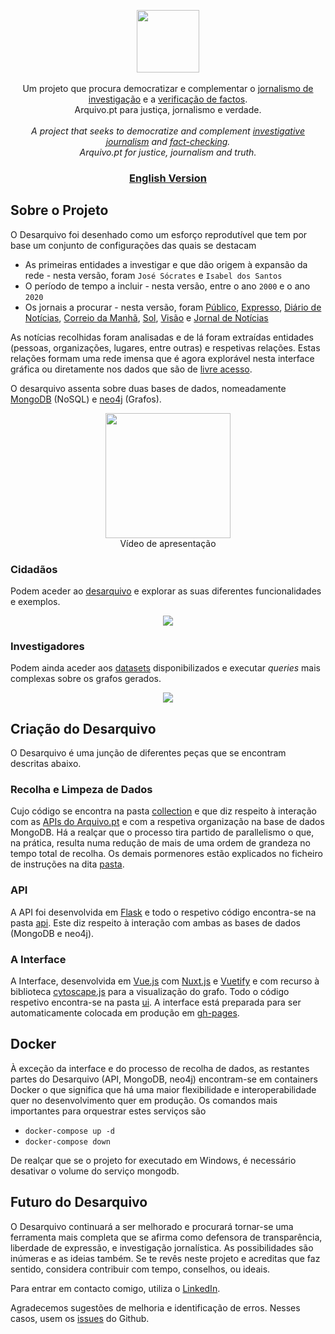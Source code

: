 <!-- <h1 align="center">Desarquivo</h1> -->

<p align="center">
<a href="https://msramalho.github.io/desarquivo/" >
<img height="100px" src="https://i.imgur.com/bbqpudq.gif" />
</a>
<br>
<br>
Um projeto que procura democratizar e complementar o <u>jornalismo de investigação</u> e a <u>verificação de factos</u>. 
<br>
Arquivo.pt para justiça, jornalismo e verdade.
<br>
<br>
<i>A project that seeks to democratize and complement <u>investigative journalism</u> and <u>fact-checking</u>.
<br>
Arquivo.pt for justice, journalism and truth.</i>
<br>
<h3 align="center"><a href="README_en.md">English Version</a></h3>
</p>

## Sobre o Projeto

O Desarquivo foi desenhado como um esforço reprodutível que tem por base um conjunto de configurações das quais se destacam

- As primeiras entidades a investigar e que dão origem à expansão da rede - nesta versão, foram `José Sócrates` e `Isabel dos Santos`
- O período de tempo a incluir - nesta versão, entre o ano `2000` e o ano `2020`
- Os jornais a procurar - nesta versão, foram [Público](https://www.publico.pt/), [Expresso](https://expresso.pt/), [Diário de Notícias](https://www.dn.pt/), [Correio da Manhã](https://www.cmjornal.pt/), [Sol](https://sol.sapo.pt/), [Visão](https://visao.sapo.pt/) e [Jornal de Notícias](https://www.jn.pt/)

As notícias recolhidas foram analisadas e de lá foram extraídas entidades (pessoas, organizações, lugares, entre outras) e respetivas relações. Estas relações formam uma rede imensa que é agora explorável nesta interface gráfica ou diretamente nos dados que são de [livre acesso](DATASETS.md).

O desarquivo assenta sobre duas bases de dados, nomeadamente [MongoDB](https://www.mongodb.com/) (NoSQL) e [neo4j](https://neo4j.com/) (Grafos).

<p align="center">
   <a href="https://youtu.be/tVlOUuRqIVU" >
      <img height="200px" src="https://i.imgur.com/0sHj6Fi.png"/>
   </a>
   <br>
   Vídeo de apresentação
</p>

### Cidadãos

Podem aceder ao [desarquivo](https://msramalho.github.io/desarquivo/) e explorar as suas diferentes funcionalidades e exemplos.

<p align="center"><img src="https://i.imgur.com/NRxBO0h.png"/></p>

### Investigadores

Podem ainda aceder aos [datasets](DATASETS.md) disponibilizados e executar _queries_ mais complexas sobre os grafos gerados.

<p align="center"><img src="https://i.imgur.com/wNThGU0.png"/></p>

## Criação do Desarquivo

O Desarquivo é uma junção de diferentes peças que se encontram descritas abaixo.

### Recolha e Limpeza de Dados

Cujo código se encontra na pasta [collection](collection/) e que diz respeito à interação com as [APIs do Arquivo.pt](https://github.com/arquivo/pwa-technologies/wiki/APIs) e com a respetiva organização na base de dados MongoDB. Há a realçar que o processo tira partido de parallelismo o que, na prática, resulta numa redução de mais de uma ordem de grandeza no tempo total de recolha. Os demais pormenores estão explicados no ficheiro de instruções na dita [pasta](collection/).

### API

A API foi desenvolvida em [Flask](https://flask.palletsprojects.com/en/1.1.x/) e todo o respetivo código encontra-se na pasta [api](api/). Este diz respeito à interação com ambas as bases de dados (MongoDB e neo4j).

### A Interface

A Interface, desenvolvida em [Vue.js](https://vuejs.org/) com [Nuxt.js](https://nuxtjs.org/) e [Vuetify](https://vuetifyjs.com/en/) e com recurso à biblioteca [cytoscape.js](https://js.cytoscape.org/) para a visualização do grafo. Todo o código respetivo encontra-se na pasta [ui](ui/). A interface está preparada para ser automaticamente colocada em produção em [gh-pages](https://pages.github.com/).

## Docker

À exceção da interface e do processo de recolha de dados, as restantes partes do Desarquivo (API, MongoDB, neo4j) encontram-se em containers Docker o que significa que há uma maior flexibilidade e interoperabilidade quer no desenvolvimento quer em produção. Os comandos mais importantes para orquestrar estes serviços são

- `docker-compose up -d`
- `docker-compose down`

De realçar que se o projeto for executado em Windows, é necessário desativar o volume do serviço mongodb.

## Futuro do Desarquivo

O Desarquivo continuará a ser melhorado e procurará tornar-se uma ferramenta mais completa que se afirma como defensora de transparência, liberdade de expressão, e investigação jornalística. As possibilidades são inúmeras e as ideias também. Se te revês neste projeto e acreditas que faz sentido, considera contribuir com tempo, conselhos, ou ideais.

Para entrar em contacto comigo, utiliza o [LinkedIn](https://www.linkedin.com/in/msramalho/).

Agradecemos sugestões de melhoria e identificação de erros. Nesses casos, usem os [issues](https://github.com/msramalho/desarquivo/issues) do Github.
